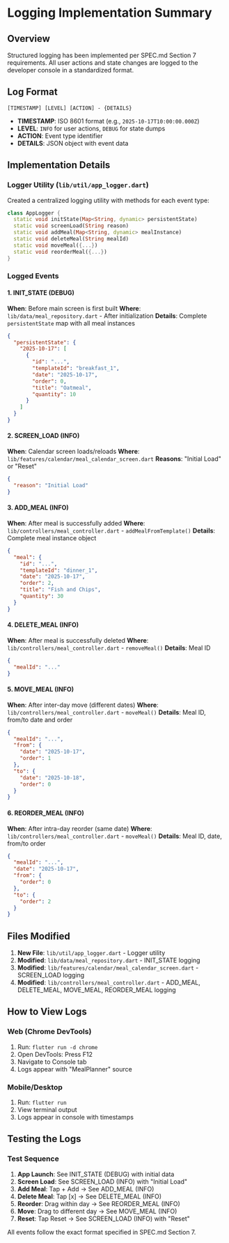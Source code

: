 # Logging Implementation Summary

## Overview

Structured logging has been implemented per SPEC.md Section 7 requirements. All user actions and state changes are logged to the developer console in a standardized format.

## Log Format

`[TIMESTAMP] [LEVEL] [ACTION] - {DETAILS}`

- **TIMESTAMP**: ISO 8601 format (e.g., `2025-10-17T10:00:00.000Z`)
- **LEVEL**: `INFO` for user actions, `DEBUG` for state dumps
- **ACTION**: Event type identifier
- **DETAILS**: JSON object with event data

## Implementation Details

### Logger Utility (`lib/util/app_logger.dart`)

Created a centralized logging utility with methods for each event type:

```dart
class AppLogger {
  static void initState(Map<String, dynamic> persistentState)
  static void screenLoad(String reason)
  static void addMeal(Map<String, dynamic> mealInstance)
  static void deleteMeal(String mealId)
  static void moveMeal({...})
  static void reorderMeal({...})
}
```

### Logged Events

#### 1. INIT_STATE (DEBUG)
**When**: Before main screen is first built
**Where**: `lib/data/meal_repository.dart` - After initialization
**Details**: Complete `persistentState` map with all meal instances

```json
{
  "persistentState": {
    "2025-10-17": [
      {
        "id": "...",
        "templateId": "breakfast_1",
        "date": "2025-10-17",
        "order": 0,
        "title": "Oatmeal",
        "quantity": 10
      }
    ]
  }
}
```

#### 2. SCREEN_LOAD (INFO)
**When**: Calendar screen loads/reloads
**Where**: `lib/features/calendar/meal_calendar_screen.dart`
**Reasons**: "Initial Load" or "Reset"

```json
{
  "reason": "Initial Load"
}
```

#### 3. ADD_MEAL (INFO)
**When**: After meal is successfully added
**Where**: `lib/controllers/meal_controller.dart` - `addMealFromTemplate()`
**Details**: Complete meal instance object

```json
{
  "meal": {
    "id": "...",
    "templateId": "dinner_1",
    "date": "2025-10-17",
    "order": 2,
    "title": "Fish and Chips",
    "quantity": 30
  }
}
```

#### 4. DELETE_MEAL (INFO)
**When**: After meal is successfully deleted
**Where**: `lib/controllers/meal_controller.dart` - `removeMeal()`
**Details**: Meal ID

```json
{
  "mealId": "..."
}
```

#### 5. MOVE_MEAL (INFO)
**When**: After inter-day move (different dates)
**Where**: `lib/controllers/meal_controller.dart` - `moveMeal()`
**Details**: Meal ID, from/to date and order

```json
{
  "mealId": "...",
  "from": {
    "date": "2025-10-17",
    "order": 1
  },
  "to": {
    "date": "2025-10-18",
    "order": 0
  }
}
```

#### 6. REORDER_MEAL (INFO)
**When**: After intra-day reorder (same date)
**Where**: `lib/controllers/meal_controller.dart` - `moveMeal()`
**Details**: Meal ID, date, from/to order

```json
{
  "mealId": "...",
  "date": "2025-10-17",
  "from": {
    "order": 0
  },
  "to": {
    "order": 2
  }
}
```

## Files Modified

1. **New File**: `lib/util/app_logger.dart` - Logger utility
2. **Modified**: `lib/data/meal_repository.dart` - INIT_STATE logging
3. **Modified**: `lib/features/calendar/meal_calendar_screen.dart` - SCREEN_LOAD logging
4. **Modified**: `lib/controllers/meal_controller.dart` - ADD_MEAL, DELETE_MEAL, MOVE_MEAL, REORDER_MEAL logging

## How to View Logs

### Web (Chrome DevTools)
1. Run: `flutter run -d chrome`
2. Open DevTools: Press F12
3. Navigate to Console tab
4. Logs appear with "MealPlanner" source

### Mobile/Desktop
1. Run: `flutter run`
2. View terminal output
3. Logs appear in console with timestamps

## Testing the Logs

### Test Sequence
1. **App Launch**: See INIT_STATE (DEBUG) with initial data
2. **Screen Load**: See SCREEN_LOAD (INFO) with "Initial Load"
3. **Add Meal**: Tap + Add → See ADD_MEAL (INFO)
4. **Delete Meal**: Tap [x] → See DELETE_MEAL (INFO)
5. **Reorder**: Drag within day → See REORDER_MEAL (INFO)
6. **Move**: Drag to different day → See MOVE_MEAL (INFO)
7. **Reset**: Tap Reset → See SCREEN_LOAD (INFO) with "Reset"

All events follow the exact format specified in SPEC.md Section 7.

